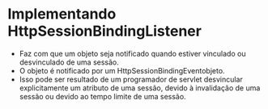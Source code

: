 # Implementando HttpSessionBindingListener

- Faz com que um objeto seja notificado quando estiver vinculado ou desvinculado de uma sessão. 
- O objeto é notificado por um HttpSessionBindingEventobjeto. 
- Isso pode ser resultado de um programador de servlet desvincular explicitamente um atributo de uma sessão, devido à invalidação de uma sessão ou devido ao tempo limite de uma sessão.
